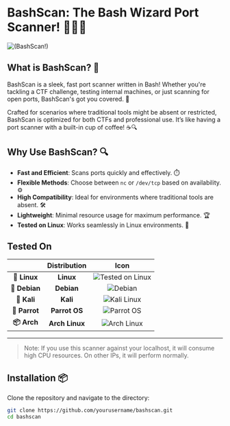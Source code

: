 # BashScan: The Bash Wizard Port Scanner! 🧙‍♂️✨
![(BashScan!)](https://github.com/user-attachments/assets/13928fea-a608-4a66-acc5-8817d47d1d5f)
## What is BashScan? 🤔

BashScan is a sleek, fast port scanner written in Bash! Whether you're tackling a CTF challenge, testing internal machines, or just scanning for open ports, BashScan's got you covered. 🚀

Crafted for scenarios where traditional tools might be absent or restricted, BashScan is optimized for both CTFs and professional use. It’s like having a port scanner with a built-in cup of coffee! ☕🔍

## Why Use BashScan? 🔍

- **Fast and Efficient**: Scans ports quickly and effectively. ⏱️
- **Flexible Methods**: Choose between `nc` or `/dev/tcp` based on availability. ⚙️
- **High Compatibility**: Ideal for environments where traditional tools are absent. 🛠️
- **Lightweight**: Minimal resource usage for maximum performance. 🏆
- **Tested on Linux**: Works seamlessly in Linux environments. 🐧

## Tested On

|                  | **Distribution**  | **Icon**                                                      |
| :--------------: | :---------------: | :-----------------------------------------------------------: |
| **🐧 Linux**     | **Linux**         | ![Tested on Linux](https://upload.wikimedia.org/wikipedia/commons/3/35/Tux.svg) |
| **🎯 Debian**    | **Debian**        | ![Debian](https://www.debian.org/logos/openlogo-nd-100.png)    |
| **🐉 Kali**      | **Kali**          | ![Kali Linux](https://www.offensive-security.com/wp-content/uploads/2015/05/kali-dragon-icon.svg) |
| **🦜 Parrot**    | **Parrot OS**     | ![Parrot OS](https://community.parrotsec.org/uploads/default/original/2X/c/c79f153e6db8de30620760c64df68f5a17b5a2bb.png) |
| **📦 Arch**      | **Arch Linux**    | ![Arch Linux](https://upload.wikimedia.org/wikipedia/commons/thumb/a/a5/Archlinux-icon-crystal-64.svg/64px-Archlinux-icon-crystal-64.svg.png) |

---

> Note: If you use this scanner against your localhost, it will consume high CPU resources. On other IPs, it will perform normally.
## Installation 📦

Clone the repository and navigate to the directory:

```bash
git clone https://github.com/yourusername/bashscan.git
cd bashscan
